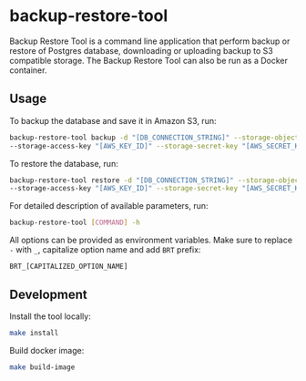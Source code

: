 # backup-restore-tool

Backup Restore Tool is a command line application that perform backup or restore of Postgres database, downloading or uploading backup to S3 compatible storage.
The Backup Restore Tool can also be run as a Docker container.

## Usage

To backup the database and save it in Amazon S3, run:
```bash
backup-restore-tool backup -d "[DB_CONNECTION_STRING]" --storage-object-key=my-backup --storage-bucket=buckups \
--storage-access-key "[AWS_KEY_ID]" --storage-secret-key "[AWS_SECRET_KEY]" --storage-region us-east-1
```

To restore the database, run:
```bash
backup-restore-tool restore -d "[DB_CONNECTION_STRING]" --storage-object-key=my-backup --storage-bucket=buckups \
--storage-access-key "[AWS_KEY_ID]" --storage-secret-key "[AWS_SECRET_KEY]" --storage-region us-east-1
```

For detailed description of available parameters, run:
```bash
backup-restore-tool [COMMAND] -h
```

All options can be provided as environment variables. Make sure to replace `-` with `_`, capitalize option name and add `BRT` prefix:
```
BRT_[CAPITALIZED_OPTION_NAME]
```

## Development

Install the tool locally:
```bash
make install
```

Build docker image:
```bash
make build-image
```
